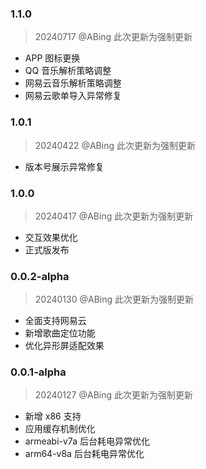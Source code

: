 ### 1.1.0

> 20240717 @ABing
> 此次更新为强制更新

- APP 图标更换
- QQ 音乐解析策略调整
- 网易云音乐解析策略调整
- 网易云歌单导入异常修复

### 1.0.1

> 20240422 @ABing
> 此次更新为强制更新

- 版本号展示异常修复

### 1.0.0

> 20240417 @ABing
> 此次更新为强制更新

- 交互效果优化
- 正式版发布

### 0.0.2-alpha

> 20240130 @ABing
> 此次更新为强制更新

- 全面支持网易云
- 新增歌曲定位功能
- 优化异形屏适配效果

### 0.0.1-alpha

> 20240127 @ABing
> 此次更新为强制更新

- 新增 x86 支持
- 应用缓存机制优化
- armeabi-v7a 后台耗电异常优化
- arm64-v8a 后台耗电异常优化
